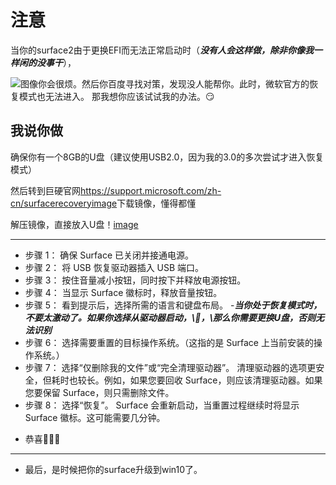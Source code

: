 # 注意

当你的surface2由于更换EFI而无法正常启动时（***没有人会这样做，除非你像我一样闲的没事干***），

![图像](https://github.com/cruederio139/SurfaceRT2Repair/blob/main/image.png)你会很烦。然后你百度寻找对策，发现没人能帮你。此时，微软官方的恢复模式也无法进入。
那我想你应该试试我的办法。😏




## 我说你做

确保你有一个8GB的U盘（建议使用USB2.0，因为我的3.0的多次尝试才进入恢复模式）

然后转到巨硬官网<https://support.microsoft.com/zh-cn/surfacerecoveryimage>下载镜像，懂得都懂

解压镜像，直接放入U盘！[image](https://github.com/cruederio139/SurfaceRT2Repair/blob/main/example.png)

*******
- 步骤 1： 	确保 Surface 已关闭并接通电源。
- 步骤 2： 	将 USB 恢复驱动器插入 USB 端口。
- 步骤 3： 	按住音量减小按钮，同时按下并释放电源按钮。
- 步骤 4： 	当显示 Surface 徽标时，释放音量按钮。
- 步骤 5： 	看到提示后，选择所需的语言和键盘布局。
     -___当你处于恢复模式时，不要太激动了。如果你选择从驱动器启动，\🤪，\那么你需要更换U盘，否则无法识别___
- 步骤 6： 	选择需要重置的目标操作系统。（这指的是 Surface 上当前安装的操作系统。）
- 步骤 7： 	选择“仅删除我的文件”或“完全清理驱动器”。 清理驱动器的选项更安全，但耗时也较长。例如，如果您要回收 Surface，则应该清理驱动器。如果您要保留 Surface，则只需删除文件。
- 步骤 8： 	选择“恢复”。 Surface 会重新启动，当重置过程继续时将显示 Surface 徽标。这可能需要几分钟。

* 恭喜🎉🎉🎉

----------

+ 最后，是时候把你的surface升级到win10了。
